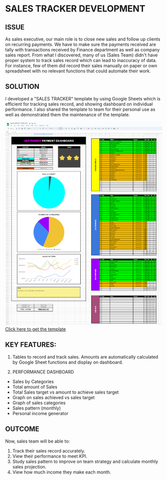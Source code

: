 # SALES TRACKER DEVELOPMENT


## ISSUE
As sales executive, our main role is to close new sales and follow up clients on recurring payments. We have to make sure the payments received are tally with transactions received by Finance department as well as company sales report. From what I discovered, many of us (Sales Team) didn't have proper system to track sales record which can lead to inaccuracy of data. For instance, few of them did record their sales manually on paper or own spreadsheet with no relevant functions that could automate their work.


## SOLUTION
I developed a "SALES TRACKER" template by using Google Sheets which is efficient for tracking sales record, and showing dashboard on individual performance. I also shared the template to team for their personal use as well as demonstrated them the maintenance of the template.


![](https://github.com/munirauni/Sales_Tracker_Template/blob/main/docs/assets/Sales%20Tracker%20Template.png)
[Click here to get the template](https://docs.google.com/spreadsheets/d/1_lsWtNfyo7FQaS-gufRl0DeGhB0UC3IcvaAG82zkq3U/edit?usp=sharing)


## KEY FEATURES:

1. Tables to record and track sales. Amounts are automatically calculated by Google Sheet functions and display on dashboard.

2. PERFORMANCE DASHBOARD
* Sales by Categories
* Total amount of Sales
* Total Sales target vs amount to achieve sales target
* Graph on sales achieved vs sales target
* Graph of sales categories
* Sales pattern (monthly)
* Personal income generator


## OUTCOME

Now, sales team will be able to:

1. Track their sales record accurately.
2. View their performance to meet KPI.
3. Study sales pattern to improve on team strategy and calculate monthly sales projection.
4. View how much income they make each month.
